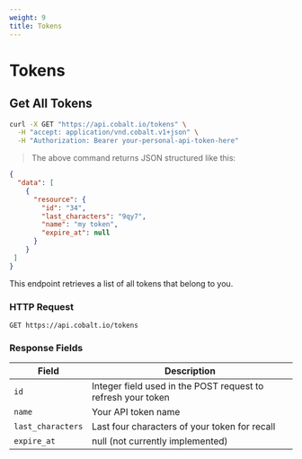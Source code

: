 ```yaml
---
weight: 9
title: Tokens
---
```


# Tokens

## Get All Tokens

```sh
curl -X GET "https://api.cobalt.io/tokens" \
  -H "accept: application/vnd.cobalt.v1+json" \
  -H "Authorization: Bearer your-personal-api-token-here" 
```

> The above command returns JSON structured like this:

```json
{
  "data": [
    {
      "resource": {
        "id": "34",
        "last_characters": "9qy7",
        "name": "my token",
        "expire_at": null
      }
    }
 ]
}
```

This endpoint retrieves a list of all tokens that belong to you.

### HTTP Request

`GET https://api.cobalt.io/tokens`

### Response Fields

| Field             | Description                                                  |
|-------------------|--------------------------------------------------------------|
| `id`              | Integer field used in the POST request to refresh your token |
| `name`            | Your API token name                                          |
| `last_characters` | Last four characters of your token for recall                |
| `expire_at`       | null (not currently implemented)                             |

